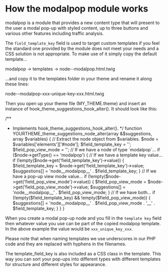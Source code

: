 How the modalpop module works
=============================

modalpop is a module that provides a new content type that will present
to the user a modal pop-up with styled content, up to three buttons and
various other features including traffic analysis.

The `field_template_key` field is used to target custom templates if you feel
the standard one provided by the module does not meet your needs and a CSS
solution is not appropriate. To make use of it simply copy the default
template...

modalpop -> templates -> node--modalpop.html.twig

...and copy it to the templates folder in your theme and rename it along
these lines:

node--modalpop-xxx-unique-key-xxx.html.twig

Then you open up your theme file (MY_THEME.theme) and insert an instance of
hook_theme_suggestions_hook_alter(). It should look like this:

/**
 * Implements hook_theme_suggestions_hook_alter().
 */
function YOURTHEME_theme_suggestions_node_alter(array &$suggestions, array $variables) {
  // Extract the node object from $variables.
  $node = $variables['elements']['#node'];
  $field_template_key = '';
  $field_pop_view_mode = '';
  // If we have a node of type `modalpop`...
  if ($node->getType() == 'modalpop') {
    // If we have a template key value...
    if (!empty($node->get('field_template_key')->value)) {
      $field_template_key = $node->get('field_template_key')->value;
      $suggestions[] = 'node__modalpop__' . $field_template_key;
    }
    // If we have a pop-up view mode value...
    if (!empty($node->get('field_pop_view_mode')->value)) {
      $field_pop_view_mode = $node->get('field_pop_view_mode')->value;
      $suggestions[] = 'node__modalpop__' . $field_pop_view_mode;
    }
    // If we have both...
    if (!empty($field_template_key) && !empty($field_pop_view_mode)) {
      $suggestions[] = 'node__modalpop__' . $field_pop_view_mode . '__' . $field_template_key;
    }
  }
}

When you create a modal pop-up node and you fill in the `template key` field
then whatever value you use can be part of the copied modalpop template. In
the above example the value would be `xxx_unique_key_xxx`.

Please note that when naming templates we use underscores in our PHP code
and they are replaced with hyphens in the filenames.

The template_field_key is also included as a CSS class in the template.
This way you can sort your pop-ups into different types with different
templates for structure and different styles for appearance.
